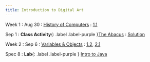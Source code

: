 ```yaml
---
title: Introduction to Digital Art
---
```


Week 1
: Aug 30
: [History of Computers](http://www.taishabtai.com/)
  : [1.1](#)

Sep 1
: **Class Activity**{: .label .label-purple }[The Abacus](#)
  : [Solution](#)

Week 2
: Sep 6
: [Variables & Objects](#)
  : [1.2](#), [2.1](#)

Spec 8
: **Lab**{: .label .label-purple } [Intro to Java](#)

